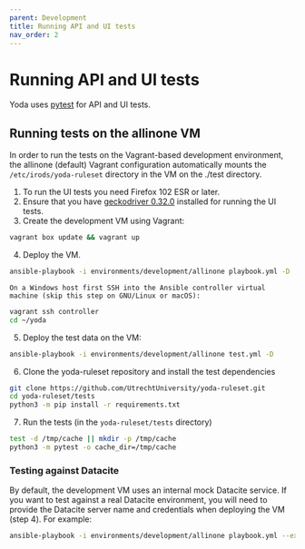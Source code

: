 ```yaml
---
parent: Development
title: Running API and UI tests
nav_order: 2
---
```


# Running API and UI tests

Yoda uses [pytest](https://pytest.org) for API and UI tests.

## Running tests on the allinone VM

In order to run the tests on the Vagrant-based development environment, the allinone (default) Vagrant
configuration automatically mounts the `/etc/irods/yoda-ruleset` directory in the VM on the ./test
directory.

1. To run the UI tests you need Firefox 102 ESR or later.
2. Ensure that you have [geckodriver 0.32.0](https://github.com/mozilla/geckodriver/releases/tag/v0.32.0) installed for running the UI tests.
3. Create the development VM using Vagrant:
```bash
vagrant box update && vagrant up
```

4. Deploy the VM.

```bash
ansible-playbook -i environments/development/allinone playbook.yml -D
```
    On a Windows host first SSH into the Ansible controller virtual machine (skip this step on GNU/Linux or macOS):
```bash
vagrant ssh controller
cd ~/yoda
```

5. Deploy the test data on the VM:
```bash
ansible-playbook -i environments/development/allinone test.yml -D
```

6. Clone the yoda-ruleset repository and install the test dependencies
```bash
git clone https://github.com/UtrechtUniversity/yoda-ruleset.git
cd yoda-ruleset/tests
python3 -m pip install -r requirements.txt
```

7. Run the tests (in the `yoda-ruleset/tests` directory)
```bash
test -d /tmp/cache || mkdir -p /tmp/cache
python3 -m pytest -o cache_dir=/tmp/cache
```

### Testing against Datacite

By default, the development VM uses an internal mock Datacite service. If you want to test against a real Datacite environment,
you will need to provide the Datacite server name and credentials when deploying the VM (step 4). For example:

```bash
ansible-playbook -i environments/development/allinone playbook.yml --extra-vars 'datacite_server=api.test.datacite.org datacite_username=MYUSERNAME datacite_password=MYPASSWORD' -D
```
